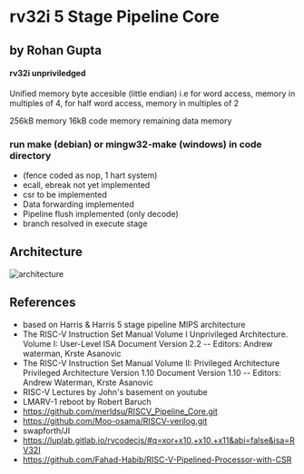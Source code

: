 # rv32i 5 Stage Pipeline Core
## by Rohan Gupta
#### rv32i unpriviledged 

Unified memory byte accesible (little endian)
i.e for word access, memory in multiples of 4, for half word access, memory in multiples of 2

256kB memory
16kB code memory
remaining data memory

### run make (debian) or mingw32-make (windows) in code directory
- (fence coded as nop, 1 hart system)
- ecall, ebreak not yet implemented
- csr to be implemented
- Data forwarding implemented
- Pipeline flush implemented (only decode)
- branch resolved in execute stage

## Architecture
![architecture](https://github.com/Rohan7Gupta/pentaRV/blob/main/RV32%205-stage%20pipeline%20data-path%20(7).jpg)



## References
- based on Harris & Harris 5 stage pipeline MIPS architecture
- The RISC-V Instruction Set Manual Volume I Unprivileged Architecture. Volume I: User-Level ISA Document Version 2.2
-- Editors: Andrew waterman, Krste Asanovic
- The RISC-V Instruction Set Manual Volume II: Privileged Architecture Privileged Architecture Version 1.10 Document Version 1.10
--  Editors: Andrew Waterman, Krste Asanovic 
- RISC-V Lectures by John's basement on youtube
- LMARV-1 reboot by Robert Baruch
- https://github.com/merldsu/RISCV_Pipeline_Core.git
- https://github.com/Moo-osama/RISCV-verilog.git
- swapforth/JI
- https://luplab.gitlab.io/rvcodecjs/#q=xor+x10,+x10,+x11&abi=false&isa=RV32I
- https://github.com/Fahad-Habib/RISC-V-Pipelined-Processor-with-CSR


